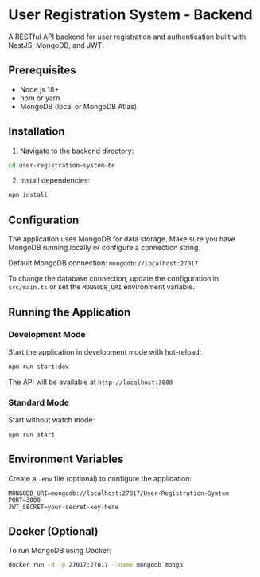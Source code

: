# User Registration System - Backend

A RESTful API backend for user registration and authentication built with NestJS, MongoDB, and JWT.


## Prerequisites

- Node.js 18+
- npm or yarn
- MongoDB (local or MongoDB Atlas)

## Installation

1. Navigate to the backend directory:
```bash
cd user-registration-system-be
```

2. Install dependencies:
```bash
npm install
```

## Configuration

The application uses MongoDB for data storage. Make sure you have MongoDB running locally or configure a connection string.

Default MongoDB connection: `mongodb://localhost:27017`

To change the database connection, update the configuration in `src/main.ts` or set the `MONGODB_URI` environment variable.

## Running the Application

### Development Mode

Start the application in development mode with hot-reload:

```bash
npm run start:dev
```

The API will be available at `http://localhost:3000`

### Standard Mode

Start without watch mode:

```bash
npm run start
```


## Environment Variables

Create a `.env` file (optional) to configure the application:

```env
MONGODB_URI=mongodb://localhost:27017/User-Registration-System
PORT=3000
JWT_SECRET=your-secret-key-here
```

## Docker (Optional)

To run MongoDB using Docker:

```bash
docker run -d -p 27017:27017 --name mongodb mongo
```


